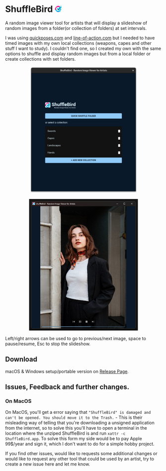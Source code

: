 # ShuffleBird <img src="src/logo.png" alt="logo" width="22">
A random image viewer tool for artists that will display a slideshow of random images from a folder(or collection of folders) at set intervals.

I was using [quickposes.com](https://quickposes.com) and [line-of-action.com](https://line-of-action.com/) but I needed to have timed images with my own local collections (weapons, capes and other stuff I want to study). I couldn't find one, so I created my own with the same options to shuffle and display random images but from a local folder or create collections with set folders.
<p align="center">
  <img src="readme_files/Screenshot2.png" alt="ShuffleBird screenshot" width="350" />
</p>
<p align="center">
  <img src="readme_files/screenshot.png" alt="ShuffleBird screenshot" width="350" />
</p>
Left/right arrows can be used to go to previous/next image, space to pause/resume, Esc to stop the slideshow.

## Download
macOS & Windows setup/portable version on [Release Page](https://github.com/PuffedUpBirdie/ShuffleBird/releases).

## Issues, Feedback and further changes.
### On MacOS
On MacOS, you'll get a error saying that `"ShuffleBird" is damaged and can't be opened. You should move it to the Trash.` - This is their misleading way of telling that you're downloading a unsigned application from the internet, so to solve this you'll have to open a terminal in the location where the unziped ShuffleBird is and run `xattr -c ShuffleBird.app`. To solve this form my side would be to pay Apple 99$/year and sign it, which I don't want to do for a simple hobby project.


If you find other issues, would like to requests some additional changes or would like to request any other tool that could be used by an artist, try to create a new issue here and let me know.



